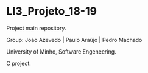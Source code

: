 # LI3_Projeto_18-19

Project main repository.

Group: João Azevedo | Paulo Araújo | Pedro Machado 
	
University of Minho, Software Engeneering.

C project.